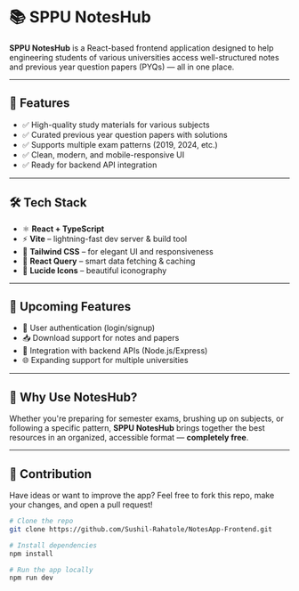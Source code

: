 # 📚 SPPU NotesHub

**SPPU NotesHub** is a React-based frontend application designed to help engineering students of various universities access well-structured notes and previous year question papers (PYQs) — all in one place.

---

## 🚀 Features

- ✅ High-quality study materials for various subjects
- ✅ Curated previous year question papers with solutions
- ✅ Supports multiple exam patterns (2019, 2024, etc.)
- ✅ Clean, modern, and mobile-responsive UI
- ✅ Ready for backend API integration

---

## 🛠️ Tech Stack

- ⚛️ **React + TypeScript**
- ⚡ **Vite** – lightning-fast dev server & build tool
- 🎨 **Tailwind CSS** – for elegant UI and responsiveness
- 🔁 **React Query** – smart data fetching & caching
- 🧩 **Lucide Icons** – beautiful iconography

---

## 📌 Upcoming Features

- 🔐 User authentication (login/signup)
- 📥 Download support for notes and papers
- 🧾 Integration with backend APIs (Node.js/Express)
- 🌐 Expanding support for multiple universities

---

## 🧠 Why Use NotesHub?

Whether you're preparing for semester exams, brushing up on subjects, or following a specific pattern, **SPPU NotesHub** brings together the best resources in an organized, accessible format — **completely free**.

---

## 🤝 Contribution

Have ideas or want to improve the app? Feel free to fork this repo, make your changes, and open a pull request!

```bash
# Clone the repo
git clone https://github.com/Sushil-Rahatole/NotesApp-Frontend.git

# Install dependencies
npm install

# Run the app locally
npm run dev
